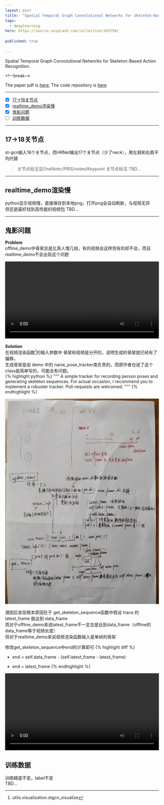 ```yaml
---
layout: post
title:  "Spatial Temporal Graph Convolutional Networks for Skeleton-Based Action Recognition"
tags:
  - deeplearning
hero: https://source.unsplash.com/collection/345758/

published: true

---
```


Spatial Temporal Graph Convolutional Networks for Skeleton-Based Action Recognition.

<!–-break-–>

The paper pdf is [here](../resources/Spatial&#32;Temporal&#32;Graph&#32;Convolutional&#32;Networks&#32;for&#32;Skeleton-Based&#32;Action&#32;Recognition.pdf); 
The code repository is [here](https://github.com/littlepure2333/st-gcn)

----------------------------------------
- [x] [17->18关节点](##17->18关节点)
- [x] [realtime_demo渲染慢](##realtime_demo渲染慢)
- [x] [鬼影问题](##鬼影问题)
- [ ] [训练数据](##训练数据)

----------------------------------------

## 17->18关节点
st-gcn输入18个关节点，而HRNet输出17个关节点（少了neck），用左肩和右肩平均代替
> 关节点标注见OneNote:/PRIS/notes/Keypoint 关节点标注
TBD...

-----------------------------

## realtime_demo渲染慢
python显示视频慢，直接保存到本地png，打开png会自动刷新，与视频无异    
但还是最好找到高性能的视频包
TBD...

------------------------------

## 鬼影问题
**Problem**    
offline_demo中骨架总是比真人慢几拍，有的视频会这样但有的却不会，而且realtime_demo不会出现这个问题

<video src="../resources/swipe1_dataframe_250.mp4" width="100%" controls preload></video>

**Solution**   
在视频渲染函数[^1]的输入参数中 骨架和视频是分开的，说明生成的骨架就已经有了偏移。    
生成骨架是由 demo 中的 naive_pose_tracker类负责的，而原作者也说了这个class是简单写的，可能会有问题。    
{% highlight python %}
""" A simple tracker for recording person poses and generating skeleton sequences.
For actual occasion, I recommend you to implement a robuster tracker.
Pull-requests are welcomed.
"""
{% endhighlight %}

![pose tracker](../resources/pose_tracker.jpg) 

溯因后发现根本原因在于 get_skeleton_sequence函数中假设 trace 的 latest_frame 能达到 data_frame   
而对于offline_demo来说latest_frame不一定总是达到data_frame（offline的data_frame等于视频长度）    
但对于realtime_demo来说视频渲染函数输入是单帧的骨架

修改get_skeleton_sequence中end的计算即可
{% highlight diff %}
- end = self.data_frame - (self.latest_frame - latest_frame)
+ end = latest_frame
{% endhighlight %}

<video src="../resources/swipe1_no_problem.mp4" width="100%" controls preload></video>


## 训练数据
训练精度不变，label不变   
TBD...

[^1]: utils.visualization.stgcn_visualize